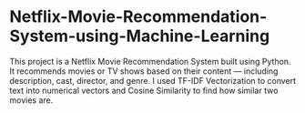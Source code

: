 # Netflix-Movie-Recommendation-System-using-Machine-Learning
This project is a Netflix Movie Recommendation System built using Python. It recommends movies or TV shows based on their content — including description, cast, director, and genre.  I used TF-IDF Vectorization to convert text into numerical vectors and Cosine Similarity to find how similar two movies are.
